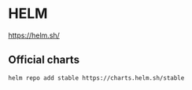 #  HELM

https://helm.sh/   



##  Official charts

```
helm repo add stable https://charts.helm.sh/stable

```
